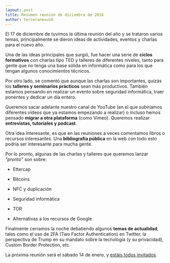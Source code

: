 ```yaml
---
layout: post
title: Resumen reunión de diciembre de 2016
author: terceranexus6
---
```


El 17 de diciembre de tuvimos la última reunión del año y se trataron varios temas, principalmente se dieron ideas de actividades, eventos y charlas para el nuevo año.

Una de las ideas principales que surgió, fue hacer una serie de **ciclos formativos** con charlas tipo TED y talleres de diferentes niveles, tanto para gente que no tenga una base sólida en informática como para los que tengan algunos conocimientos técnicos.

Por otro lado, se comentó que aunque las charlas son importantes, quizás los **talleres y seminarios prácticos** sean más productivos. También estamos pensando en realizar un evento sobre seguridad informática, traer ponentes y dedicar un día entero.

Queremos sacar adelante nuestro canal de YouTube (en el que subiríamos diferentes vídeos que ya estamos empezando a realizar) o incluso hemos pensado **migrar a otra plataforma** (como Vimeo). Queremos realizar **entrevistas, tutoriales y podcast**.

Otra idea interesante, es que en las reuniones a veces comentamos libros o recursos interesantes. Una **bibliografía pública** en la web con todo esto podría ser interesante para mucha gente.

Por lo pronto, algunas de las charlas y talleres que queremos lanzar _"pronto"_ son sobre:

- Ettercap

- Bitcoins

- NFC y duplicación

- Seguridad informática

- TOR

- Alternativas a los recursos de Google

Finalmente cerramos la noche debatiendo algunos **temas de actualidad**, tales como el uso de 2FA (Two Factor Authentication) en Twitter, la perspectiva de Trump en su mandato sobre la tecnología (y su privacidad), Custom Border Protection, etc.

La próxima reunión será el sábado 14 de enero, y [estáis todos invitados](https://www.meetup.com/es-ES/Granada-Geek/events/236693487/).
